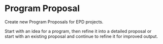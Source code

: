 # Program Proposal

Create new Program Proposals for EPD projects.

Start with an idea for a program, then refine it into a detailed proposal or start with an existing proposal and continue to refine it for improved output.